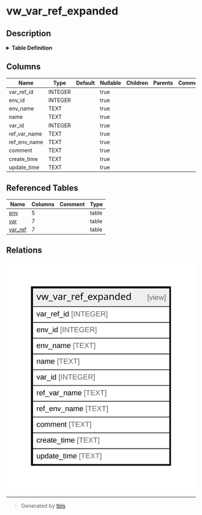 # vw_var_ref_expanded

## Description

<details>
<summary><strong>Table Definition</strong></summary>

```sql
CREATE VIEW vw_var_ref_expanded AS
SELECT
    var_ref_id,
    env_id,
    (SELECT name FROM env WHERE env_id = var_ref.env_id) AS env_name,
    name,
    var_id,
    (SELECT name FROM var WHERE var_id = var_ref.var_id) AS ref_var_name,
    (SELECT env.name FROM env JOIN var ON env.env_id = var.env_id WHERE var.var_id = var_ref.var_id) AS ref_env_name,
    comment,
    create_time,
    update_time
FROM var_ref
```

</details>

## Columns

| Name | Type | Default | Nullable | Children | Parents | Comment |
| ---- | ---- | ------- | -------- | -------- | ------- | ------- |
| var_ref_id | INTEGER |  | true |  |  |  |
| env_id | INTEGER |  | true |  |  |  |
| env_name | TEXT |  | true |  |  |  |
| name | TEXT |  | true |  |  |  |
| var_id | INTEGER |  | true |  |  |  |
| ref_var_name | TEXT |  | true |  |  |  |
| ref_env_name | TEXT |  | true |  |  |  |
| comment | TEXT |  | true |  |  |  |
| create_time | TEXT |  | true |  |  |  |
| update_time | TEXT |  | true |  |  |  |

## Referenced Tables

| Name | Columns | Comment | Type |
| ---- | ------- | ------- | ---- |
| [env](env.md) | 5 |  | table |
| [var](var.md) | 7 |  | table |
| [var_ref](var_ref.md) | 7 |  | table |

## Relations

![er](vw_var_ref_expanded.svg)

---

> Generated by [tbls](https://github.com/k1LoW/tbls)
